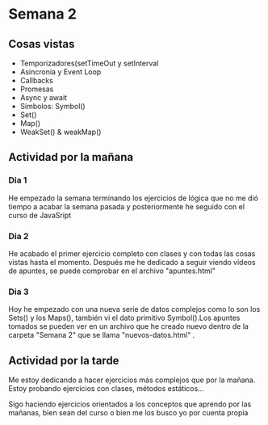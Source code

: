 # Semana 2
## Cosas vistas
<ul>
  <li>Temporizadores(setTimeOut y setInterval</li>
  <li>Asincronía y Event Loop</li>
  <li>Callbacks</li>
  <li>Promesas</li>
  <li>Async y await</li>
  <li>Símbolos: Symbol()</li>
  <li>Set()</li>
  <li>Map()</li>
  <li>WeakSet() & weakMap()</li>
</ul>

## Actividad por la mañana
  ### Dia 1
  <p>He empezado la semana terminando los ejercicios de lógica que no me dió tiempo a acabar la semana pasada y posteriormente he seguido con el curso de JavaSript</p>
  
  ### Dia 2
  
  <p>He acabado el primer ejercicio completo con clases y con todas las cosas vistas hasta el momento. Después me he dedicado a seguir viendo videos de apuntes, se puede comprobar en el archivo "apuntes.html"</p>
  
  ### Dia 3
  
  <p>Hoy he empezado con una nueva serie de datos complejos como lo son los Sets() y los Maps(), también vi el dato primitivo Symbol().Los apuntes tomados se pueden ver en un archivo que he creado nuevo dentro de la carpeta "Semana 2" que se llama "nuevos-datos.html" .</p>

  ## Actividad por la tarde
  <p>Me estoy dedicando a hacer ejercicios más complejos que por la mañana. Estoy probando ejercicios con clases, métodos estáticos...</p>
  <p>Sigo haciendo ejercicios orientados a los conceptos que aprendo por las mañanas, bien sean del curso o bien me los busco yo por cuenta propia</p>
